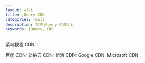 ```yaml
---
layout: wiki
title: jQuery CDN
categories: Tools
description: 各种jQuery CDN大全
keywords: jQuery, CND
---
```


菜鸟教程 CDN：
<head>
<script src="http://cdn.static.runoob.com/libs/jquery/1.10.2/jquery.min.js">
</script>
</head>
百度 CDN:
<head>
<script src="https://apps.bdimg.com/libs/jquery/2.1.4/jquery.min.js">
</script>
</head>
又拍云 CDN:
<head>
<script src="http://upcdn.b0.upaiyun.com/libs/jquery/jquery-2.0.2.min.js">
</script>
</head>
新浪 CDN:
<head>
<script src="http://lib.sinaapp.com/js/jquery/2.0.2/jquery-2.0.2.min.js">
</script>
</head>
Google CDN:
<head>
<script src="http://ajax.googleapis.com/ajax/libs/jquery/1.10.2/jquery.min.js">
</script>
</head>
Microsoft CDN:
<head>
<script src="http://ajax.htmlnetcdn.com/ajax/jQuery/jquery-1.10.2.min.js">
</script>
</head>